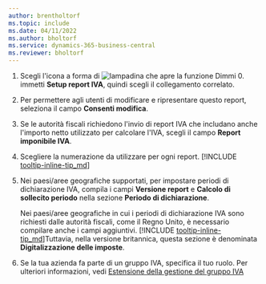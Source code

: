 ```yaml
---
author: brentholtorf
ms.topic: include
ms.date: 04/11/2022
ms.author: bholtorf
ms.service: dynamics-365-business-central
ms.reviewer: bholtorf
---
```

1. Scegli l'icona a forma di ![lampadina che apre la funzione Dimmi 0.](../media/ui-search/search_small.png "Informazioni sull'operazione che si desidera eseguire") immetti **Setup report IVA**, quindi scegli il collegamento correlato.  
2. Per permettere agli utenti di modificare e ripresentare questo report, seleziona il campo **Consenti modifica**.  
3. Se le autorità fiscali richiedono l'invio di report IVA che includano anche l'importo netto utilizzato per calcolare l'IVA, scegli il campo **Report imponibile IVA**.  
4. Scegliere la numerazione da utilizzare per ogni report. [!INCLUDE [tooltip-inline-tip_md](tooltip-inline-tip_md.md)]  
5. Nei paesi/aree geografiche supportati, per impostare periodi di dichiarazione IVA, compila i campi **Versione report** e **Calcolo di sollecito periodo** nella sezione **Periodo di dichiarazione**.  

    Nei paesi/aree geografiche in cui i periodi di dichiarazione IVA sono richiesti dalle autorità fiscali, come il Regno Unito, è necessario compilare anche i campi aggiuntivi. [!INCLUDE [tooltip-inline-tip_md](tooltip-inline-tip_md.md)]Tuttavia, nella versione britannica, questa sezione è denominata **Digitalizzazione delle imposte**.
6. Se la tua azienda fa parte di un gruppo IVA, specifica il tuo ruolo. Per ulteriori informazioni, vedi [Estensione della gestione del gruppo IVA](../ui-extensions-vat-group.md)  
